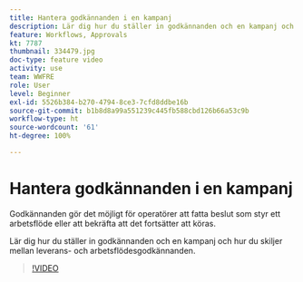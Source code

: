 ```yaml
---
title: Hantera godkännanden i en kampanj
description: Lär dig hur du ställer in godkännanden och en kampanj och hur du skiljer mellan leverans- och arbetsflödesgodkännanden.
feature: Workflows, Approvals
kt: 7787
thumbnail: 334479.jpg
doc-type: feature video
activity: use
team: WWFRE
role: User
level: Beginner
exl-id: 5526b384-b270-4794-8ce3-7cfd8ddbe16b
source-git-commit: b1b8d8a99a551239c445fb588cbd126b66a53c9b
workflow-type: ht
source-wordcount: '61'
ht-degree: 100%

---
```


# Hantera godkännanden i en kampanj

Godkännanden gör det möjligt för operatörer att fatta beslut som styr ett arbetsflöde eller att bekräfta att det fortsätter att köras.

Lär dig hur du ställer in godkännanden och en kampanj och hur du skiljer mellan leverans- och arbetsflödesgodkännanden.

>[!VIDEO](https://video.tv.adobe.com/v/334479?quality=12&learn=on)
